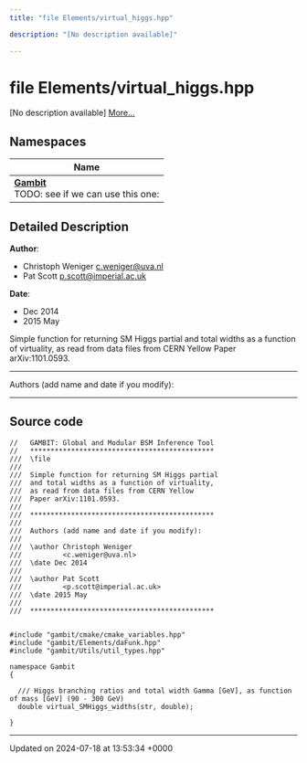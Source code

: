 ```yaml
---
title: "file Elements/virtual_higgs.hpp"

description: "[No description available]"

---
```


# file Elements/virtual_higgs.hpp

[No description available] [More...](#detailed-description)

## Namespaces

| Name           |
| -------------- |
| **[Gambit](/documentation/code/namespaces/namespacegambit/)** <br>TODO: see if we can use this one:  |

## Detailed Description


**Author**: 

  * Christoph Weniger [c.weniger@uva.nl](mailto:c.weniger@uva.nl)
  * Pat Scott [p.scott@imperial.ac.uk](mailto:p.scott@imperial.ac.uk)


**Date**: 

  * Dec 2014
  * 2015 May


Simple function for returning SM Higgs partial and total widths as a function of virtuality, as read from data files from CERN Yellow Paper arXiv:1101.0593.



------------------

Authors (add name and date if you modify):



------------------




## Source code

```
//   GAMBIT: Global and Modular BSM Inference Tool
//   *********************************************
///  \file
///
///  Simple function for returning SM Higgs partial
///  and total widths as a function of virtuality,
///  as read from data files from CERN Yellow 
///  Paper arXiv:1101.0593.
///
///  *********************************************
///
///  Authors (add name and date if you modify):
///
///  \author Christoph Weniger
///          <c.weniger@uva.nl>
///  \date Dec 2014
///
///  \author Pat Scott
///          <p.scott@imperial.ac.uk>
///  \date 2015 May
///
///  *********************************************


#include "gambit/cmake/cmake_variables.hpp"
#include "gambit/Elements/daFunk.hpp"
#include "gambit/Utils/util_types.hpp"

namespace Gambit
{
  
  /// Higgs branching ratios and total width Gamma [GeV], as function of mass [GeV] (90 - 300 GeV)
  double virtual_SMHiggs_widths(str, double);
  
}
```


-------------------------------

Updated on 2024-07-18 at 13:53:34 +0000
